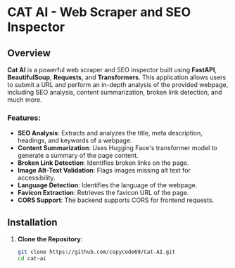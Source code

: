 # CAT AI - Web Scraper and SEO Inspector

## Overview

**Cat AI** is a powerful web scraper and SEO inspector built using **FastAPI**, **BeautifulSoup**, **Requests**, and **Transformers**. This application allows users to submit a URL and perform an in-depth analysis of the provided webpage, including SEO analysis, content summarization, broken link detection, and much more.

### Features:
- **SEO Analysis**: Extracts and analyzes the title, meta description, headings, and keywords of a webpage.
- **Content Summarization**: Uses Hugging Face's transformer model to generate a summary of the page content.
- **Broken Link Detection**: Identifies broken links on the page.
- **Image Alt-Text Validation**: Flags images missing alt text for accessibility.
- **Language Detection**: Identifies the language of the webpage.
- **Favicon Extraction**: Retrieves the favicon URL of the page.
- **CORS Support**: The backend supports CORS for frontend requests.

## Installation

1. **Clone the Repository**:
   ```bash
   git clone https://github.com/copycode69/Cat-AI.git
   cd cat-ai

